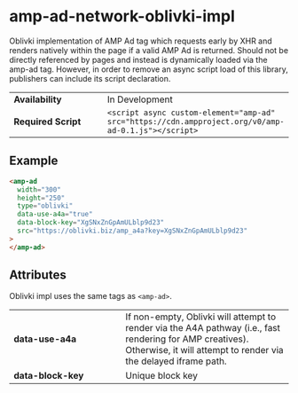 <!---
Copyright 2017 The AMP HTML Authors. All Rights Reserved.

Licensed under the Apache License, Version 2.0 (the "License");
you may not use this file except in compliance with the License.
You may obtain a copy of the License at

      http://www.apache.org/licenses/LICENSE-2.0

Unless required by applicable law or agreed to in writing, software
distributed under the License is distributed on an "AS-IS" BASIS,
WITHOUT WARRANTIES OR CONDITIONS OF ANY KIND, either express or implied.
See the License for the specific language governing permissions and
limitations under the License.
-->

# amp-ad-network-oblivki-impl

Oblivki implementation of AMP Ad tag which requests early by XHR and renders natively within the page if a valid AMP Ad is returned. Should not be directly referenced by pages and instead is dynamically loaded via the amp-ad tag. However, in order to remove an async script load of this library, publishers can include its script declaration.

<table>
  <tr>
    <td class="col-fourty" width="40%"><strong>Availability</strong></td>
    <td>In Development</td>
  </tr>
  <tr>
    <td class="col-fourty"><strong>Required Script</strong></td>
    <td><code>&lt;script async custom-element="amp-ad" src="https://cdn.ampproject.org/v0/amp-ad-0.1.js">&lt;/script></code></td>
  </tr>
</table>

## Example

```html
<amp-ad
  width="300"
  height="250"
  type="oblivki"
  data-use-a4a="true"
  data-block-key="XgSNxZnGpAmULblp9d23"
  src="https://oblivki.biz/amp_a4a?key=XgSNxZnGpAmULblp9d23"
>
</amp-ad>
```

## Attributes

Oblivki impl uses the same tags as `<amp-ad>`.

<table>
  <tr>
    <td width="40%"><strong>data-use-a4a</strong></td>
    <td>If non-empty, Oblivki will attempt to render via the A4A
    pathway (i.e., fast rendering for AMP creatives).  Otherwise, it will attempt
    to render via the delayed iframe path.</td>
  </tr>
  <tr>
    <td width="40%"><strong>data-block-key</strong></td>
    <td>Unique block key</td>
  </tr>
</table>

